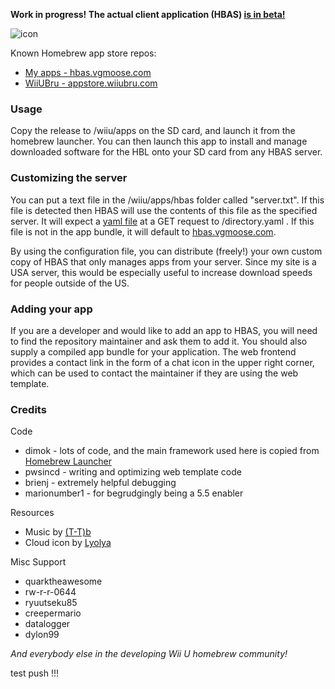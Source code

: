 **Work in progress! The actual client application (HBAS) [is in beta!](http://github.com/vgmoose/hbas/releases)**

![icon](https://raw.githubusercontent.com/vgmoose/hbas/master/meta/icon.png)

Known Homebrew app store repos:
- [My apps - hbas.vgmoose.com](http://hbas.vgmoose.com)
- [WiiUBru - appstore.wiiubru.com](http://appstore.wiiubru.com)

### Usage
Copy the release to /wiiu/apps on the SD card, and launch it from the homebrew launcher. You can then launch this app to install and manage downloaded software for the HBL onto your SD card from any HBAS server. 

### Customizing the server
You can put a text file in the /wiiu/apps/hbas folder called "server.txt". If this file is detected then HBAS will use the contents of this file as the specified server. It will expect a [yaml file](https://github.com/vgmoose/hbas/blob/gh-pages/directory.yaml) at a GET request to /directory.yaml . If this file is not in the app bundle, it will default to [hbas.vgmoose.com](http://hbas.vgmoose.com/directory.yaml).

By using the configuration file, you can distribute (freely!) your own custom copy of HBAS that only manages apps from your server. Since my site is a USA server, this would be especially useful to increase download speeds for people outside of the US.

### Adding your app
If you are a developer and would like to add an app to HBAS, you will need to find the repository maintainer and ask them to add it. You should also supply a compiled app bundle for your application. The web frontend provides a contact link in the form of a chat icon in the upper right corner, which can be used to contact the maintainer if they are using the web template.

### Credits

Code

- dimok - lots of code, and the main framework used here is copied from [Homebrew Launcher](https://gbatemp.net/threads/homebrew-launcher-for-wiiu.416905/)
- pwsincd - writing and optimizing web template code
- brienj - extremely helpful debugging
- marionumber1 - for begrudgingly being a 5.5 enabler

Resources

- Music by [(T-T)b](http://t-tb.bandcamp.com)
- Cloud icon by [Lyolya](http://www.flaticon.com/authors/lyolya)

Misc Support

- quarktheawesome
- rw-r-r-0644
- ryuutseku85
- creepermario
- datalogger
- dylon99

*And everybody else in the developing Wii U homebrew community!*

test push !!!
